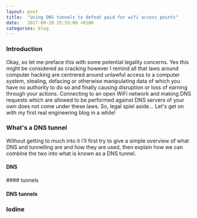 ```yaml
---
layout: post
title:  "Using DNS tunnels to defeat paid for wifi access points"
date:   2017-09-29 15:55:00 +0100
categories: blog
---
```

### Introduction
Okay, so let me preface this with some potential legality concerns.  Yes this
might be considered as cracking however I remind all that laws around computer
hacking are centrered around unlawful access to a computer system, stealing,
defacing or otherwise manipulating data of which you have no authority to do so
and finally causing disruption or loss of earning through your actions.
Connecting to an open WiFi network and making DNS requests which are allowed to
be performed against DNS servers of your own does not come under these laws.
So, legal spiel aside... Let's get on with my first real engineering blog in a
while!

### What's a DNS tunnel
Without getting to much into it i'll first try to give a simple overview of what
DNS and tunnelling are and how they are used, then explain how we can combine
the two into what is known as a DNS tunnel.

#### DNS


#### tunnels

#### DNS tunnels

### Iodine

### 
